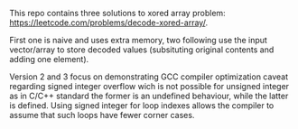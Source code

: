 This repo contains three solutions to xored array problem:
https://leetcode.com/problems/decode-xored-array/.

First one is naive and uses extra memory, two following use the
input vector/array to store decoded values (subsituting original
contents and adding one element).

Version 2 and 3 focus on demonstrating GCC compiler optimization
caveat regarding signed integer overflow wich is not possible for
unsigned integer as in C/C++ standard the former is an undefined
behaviour, while the latter is defined.  Using signed integer for
loop indexes allows the compiler to assume that such loops have
fewer corner cases.
